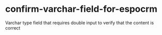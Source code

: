 # confirm-varchar-field-for-espocrm
Varchar type field that requires double input to verify that the content is correct
